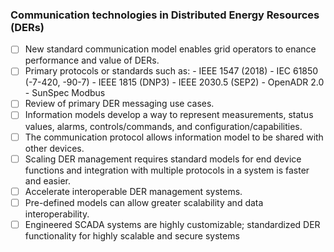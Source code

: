 ### Communication technologies in Distributed Energy Resources (DERs)

- [ ] New standard communication model enables grid operators to enance performance and value of DERs.
- [ ] Primary protocols or standards such as: 
       - IEEE 1547 (2018)
       - IEC 61850 (-7-420, -90-7)
       - IEEE 1815 (DNP3)
       - IEEE 2030.5 (SEP2)
       - OpenADR 2.0
       - SunSpec Modbus
- [ ] Review of primary DER messaging use cases.
- [ ] Information models develop a way to represent measurements, status values, alarms, controls/commands, and configuration/capabilities. 
- [ ] The communication protocol allows information model to be shared with other devices.
- [ ] Scaling DER management requires standard models for end device functions and integration with multiple protocols in a system is faster and easier.
- [ ] Accelerate interoperable DER management systems.
- [ ] Pre-defined models can allow greater scalability and data interoperability.
- [ ] Engineered SCADA systems are highly customizable; standardized DER functionality for highly scalable and secure systems
